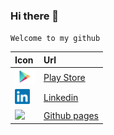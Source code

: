 ### Hi there 👋

`Welcome to my github`

| Icon       | Url       |
|:-------------|:------------------|
| <img src="google_play.png" width="32">  | [Play Store](https://play.google.com/store/apps/details?id=com.slutsk.roman.slutsktransp)  
| <img src="linkedIn_logo.png" width="24">     | [Linkedin](https://www.linkedin.com/in/roman-zhurid/)   
| <img src="https://github.githubassets.com/images/icons/emoji/octocat.png" width="32">  | [Github pages](https://mzfkr97.github.io) 



<!--
**mzfkr97/mzfkr97** is a ✨ _special_ ✨ repository because its `README.md` (this file) appears on your GitHub profile.

Here are some ideas to get you started:

- 🔭 I’m currently working on ...
- 🌱 I’m currently learning ...
- 👯 I’m looking to collaborate on ...
- 🤔 I’m looking for help with ...
- 💬 Ask me about ...
- 📫 How to reach me: ...
- 😄 Pronouns: ...
- ⚡ Fun fact: ...
-->
